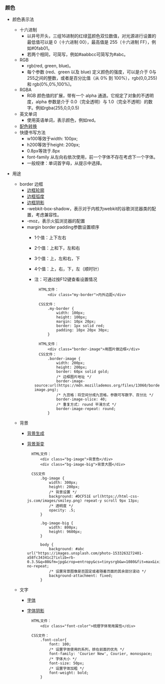 ### 颜色 ###
- 颜色表示法
	- 十六进制
		- 以井号开头，三组16进制的红绿蓝颜色双位数值，对光源进行设置的最低值可以是 0（十六进制 00），最高值是 255（十六进制 FF），例如#0fab01。
		- 若两个相同，可简写，例如#aabbcc可简写为#abc。
	- RGB
		- rgb(red, green, blue)。
		- 每个参数 (red、green 以及 blue) 定义颜色的强度，可以是介于 0与255之间的整数，或者是百分比值（从 0% 到 100%），rgb(0,0,255) 和 rgb(0%,0%,100%)。
	- RGBA
		- RGB 颜色值的扩展，带有一个 alpha 通道。它规定了对象的不透明度，alpha 参数是介于 0.0（完全透明）与 1.0（完全不透明）的数字。例如rgba(255,0,0,0.5)
	- 英文单词
		- 使用英语单词，表示颜色，例如red。
	- [配色转换](https://rgbcolorcode.com/)
	- 快捷书写方法
		- w100等效于width: 100px;
		- h200等效于height: 200px;
		- 0.8px等效于.8px
		- font-family 从左向右依次使用，前一个字体不存在考虑下一个字体。
		- 一般规律：单词首字母，从提示中选择。


- 用途
	- border 边框
		- [边框轮廓](https://html-css-js.com/css/generator/border-outline/)
		- [边框弧度](https://html-css-js.com/css/generator/border-radius/)
		- [边框阴影](https://html-css-js.com/css/generator/box-shadow/)
		- -webkit-box-shadow，表示对于内核为webkit的谷歌浏览器类的配置，考虑兼容性。
		- -moz，表示火狐浏览器的配置
		- margin	border	padding参数设置顺序
			- 1个值：上下左右
			- 2个值：上和下，左和右
			- 3个值：上，左和右，下
			- 4个值：上，右，下，左（顺时针）
			- 注：可通过按F12键查看设置情况

					HTML文件：
						<div class="my-border">内外边距</div>
					
					CSS文件：
						.my-border {
						    width: 100px;
						    height: 100px;
						    margin: 10px 20px;
						    border: 1px solid red;
						    padding: 10px 20px 30px;
						}

					HTML文件：
					    <div class="border-image">用图片做边框</div>
					CSS文件：
						.border-image {
						    width: 200px;
						    height: 200px;
						    border: 60px solid gold;
						    /* 边框图片地址 */
						    border-image-source:url(https://mdn.mozillademos.org/files/13060/border-image.png);
						    /* 九宫格：将空间分成九宫格，参数可写数字、百分比 */
						    border-image-slice: 40;
						    /* 重复方式: round 平滑方式 */
						    border-image-repeat: round;
						}

	- 背景
		- [背景生成](https://html-css-js.com/css/generator/background/)
		- [背景渐变](https://html-css-js.com/css/generator/gradient/)

				HTML文件：
					<div class="bg-image">背景色</div>
				    <div class="bg-image-big">背景大图</div>
		
				CSS文件
					.bg-image {
					    width: 300px;
					    height: 200px;
					    /* 背景设置 */
					    background: #DCF51E url(https://html-css-js.com/images/smiley.png) repeat-y scroll 9px 13px;
					    /* 透明度 */
					    opacity: .5;
					}
					
					.bg-image-big {
					    width: 800px;
					    height: 9600px;
					}
					
					body {
					    background: #abc url("https://images.unsplash.com/photo-1533263272401-a58fc34341c2?ixlib=rb-0.3.5&q=80&fm=jpg&crop=entropy&cs=tinysrgb&w=1080&fit=max&ixid=eyJhcHBfaWQiOjF9&s=a1bf1441aa5e3d0127583edc12d59880") no-repeat;
					    /* 设置背景图像是否固定或者随着页面的其余部分滚动 */
					    background-attachment: fixed;
					}

	- 文字
		- [字体](https://html-css-js.com/css/generator/font/)
		- [字体阴影](https://html-css-js.com/css/generator/text-shadow/)

				HTML文件：
					<div class="font-color">梳理字体常用属性</div>

				CSS文件：
					.font-color{
					    font: 100;
					    /* 设置字体使用的系列，排在前面的优先 */
					    font-family: 'Courier New', Courier, monospace;
					    /* 字体大小 */
					    font-size: 50px;
					    /* 设置字体加粗 */
					    font-weight: bold;
					}
